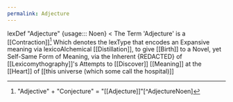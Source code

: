 ```yaml
---
permalink: Adjecture
---
```

lexDef "Adjecture" {usage::: Noen} < The Term 'Adjecture' is a [[Contraction]][^cont] Which denotes the lexType that encodes an Expansive meaning via lexicoAlchemical [[Distillation]], to give [[Birth]] to a Novel, yet Self-Same Form of Meaning, via the Inherent {REDACTED} of [[Lexicomythography]]'s Attempts to [[Discover]] [[Meaning]] at the [[Heart]] of [[this universe (which some call the hospital)]] 


[^cont]: "Adjective" + "Conjecture" = "[[Adjecture]]"[^AdjectureNoen]